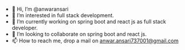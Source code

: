 - 👋 Hi, I’m @anwaransari
- 👀 I’m interested in full stack development.
- 🌱 I’m currently working on spring boot and react js as full stack developer.
- 💞️ I’m looking to collaborate on spring boot and react js.
- 📫 How to reach me, drop a mail on anwar.ansari737001@gmail.com


